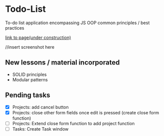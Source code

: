 # Todo-List
To-do list application encompassing JS OOP common principles / best practices

<a href="">link to page(under construction)</a>

//insert screenshot here

## New lessons / material incorporated
- SOLID principles
- Modular patterns

## Pending tasks
- [x] Projects: add cancel button
- [x] Projects: close other form fields once edit is pressed (create close form function)
- [ ] Projects: Extend close form function to add project function
- [ ] Tasks: Create Task window